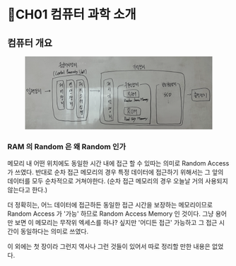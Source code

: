 # CH01 컴퓨터 과학 소개

## 컴퓨터 개요

<figure><img src="../../.gitbook/assets/image (1) (1) (1) (1) (1) (1) (1) (1) (1) (1) (1) (1) (1).png" alt=""><figcaption></figcaption></figure>

### RAM 의 Random 은 왜 Random 인가

메모리 내 어떤 위치에도 동일한 시간 내에 접근 할 수 있따는 의미로 Random Access 가 쓰였다. 반대로 순차 접근 메모리의 경우 특정 데이터에 접근하기 위해서는 그 앞의 데이터를 모두 순차적으로 거쳐야한다. (순차 접근 메모리의 경우 오늘날 거의 사용되지 않는다고 한다.)

더 정확히는, 어느 데이터에 접근하든 동일한 접근 시간을 보장하는 메모리이므로 Random Access 가 '가능' 하므로 Random Access Memory 인 것이다. 그냥 용어만 보면 이 메모리는 무작위 엑세스를 하나? 싶지만 '어디든 접근' 가능하고 그 접근 시간이 동일하다는 의미로 쓰였다.



이 외에는 첫 장이라 그런지 역사나 그런 것들이 있어서 따로 정리할 만한 내용은 없었다.
